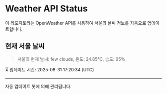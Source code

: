 
# Weather API Status

이 리포지토리는 OpenWeather API를 사용하여 서울의 날씨 정보를 자동으로 업데이트합니다.

## 현재 서울 날씨
> 서울의 현재 날씨: few clouds, 온도: 24.85°C, 습도: 95%

⏳ 업데이트 시간: 2025-08-31 17:20:34 (UTC)

---
자동 업데이트 봇에 의해 관리됩니다.
